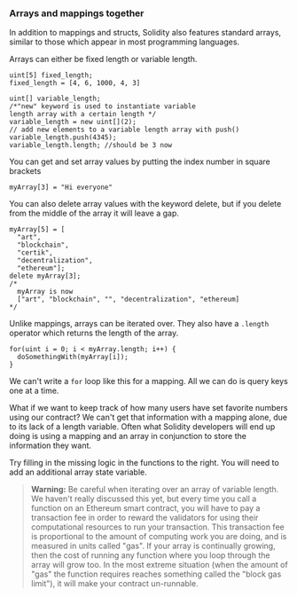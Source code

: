 ### Arrays and mappings together

In addition to mappings and structs, Solidity also features standard arrays, similar to those which appear in most programming languages.

Arrays can either be fixed length or variable length.

```
uint[5] fixed_length;
fixed_length = [4, 6, 1000, 4, 3]

uint[] variable_length;
/*"new" keyword is used to instantiate variable 
length array with a certain length */
variable_length = new uint[](2);
// add new elements to a variable length array with push()
variable_length.push(4345); 
variable_length.length; //should be 3 now

```

You can get and set array values by putting the index number in square brackets

`myArray[3] = "Hi everyone"`

You can also delete array values with the keyword delete, but if you delete from the middle of the array it will leave a gap.

```
myArray[5] = [
  "art", 
  "blockchain", 
  "certik", 
  "decentralization", 
  "ethereum"];
delete myArray[3];
/*
  myArray is now 
  ["art", "blockchain", "", "decentralization", "ethereum]
*/
```

Unlike mappings, arrays can be iterated over. They also have a `.length` operator which returns the length of the array.

```
for(uint i = 0; i < myArray.length; i++) {
  doSomethingWith(myArray[i]);
}
```

We can't write a `for` loop like this for a mapping. All we can do is query keys one at a time. 

What if we want to keep track of how many users have set favorite numbers using our contract? We can't get that information with a mapping alone, due to its lack of a length variable. Often what Solidity developers will end up doing is using a mapping and an array in conjunction to store the information they want. 

Try filling in the missing logic in the functions to the right. You will need to add an additional array state variable. 

> **Warning:** Be careful when iterating over an array of variable length. We haven't really discussed this yet, but every time you call a function on an Ethereum smart contract, you will have to pay a transaction fee in order to reward the validators for using their computational resources to run your transaction. This transaction fee is proportional to the amount of computing work you are doing, and is measured in units called "gas". If your array is continually growing, then the cost of running any function where you loop through the array will grow too. In the most extreme situation (when the amount of "gas" the function requires reaches something called the "block gas limit"), it will make your contract un-runnable.
